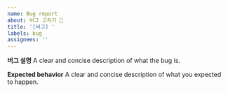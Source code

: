```yaml
---
name: Bug report
about: 버그 고치기 🐛
title: '[버그] '
labels: bug
assignees: ''
---
```


**버그 설명**
A clear and concise description of what the bug is.

**Expected behavior**
A clear and concise description of what you expected to happen.
